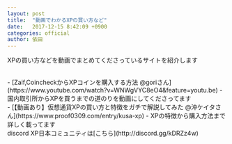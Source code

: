 ```yaml
---
layout: post
title:  "動画でわかるXPの買い方など"
date:   2017-12-15 8:42:09 +0900
categories: official
author: 依田
---
```

XPの買い方などを動画でまとめてくださっているサイトを紹介します  

<br>
- [Zaif,CoincheckからXPコインを購入する方法 @goriさん](https://www.youtube.com/watch?v=WNWgVYC8eO4&feature=youtu.be)  
    - 国内取引所からXPを買うまでの道のりを動画にしてくださってます  

<br>
- [【動画あり】仮想通貨XPの買い方と特徴をガチで解説してみた @沖ケイタさん](https://www.proof0309.com/entry/kusa-xp)  
    - XPの特徴から購入方法まで詳しく載ってます  

<br>
discord XP日本コミュニティは[こちら](http://discord.gg/kDRZz4w) 
